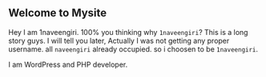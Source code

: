 ## Welcome to Mysite

Hey I am 1naveengiri. 100% you thinking why `1naveengiri`? 
This is a long story guys. I will tell you later, Actually I was not getting any proper username. all `naveengiri` already occupied. so i choosen to be `1naveengiri`.

I am WordPress and PHP developer.
